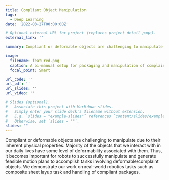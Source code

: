 ```yaml
---
title: Compliant Object Manipulation
tags:
  - Deep Learning
date: '2022-03-27T00:00:00Z'

# Optional external URL for project (replaces project detail page).
external_link: ''

summary: Compliant or deformable objects are challenging to manipulate due to their inherent physical properties. However, the majority of the objects humans interact with are deformable. This work focuses on enabling robots to handle such objects with greater efficiency and flexibility and to be able to adapt to changes in the objects or their surroundings.

image:
  filename: featured.png
  caption: A bi-manual setup for packaging and manipulation of complaint packages
  focal_point: Smart

url_code: ''
url_pdf: ''
url_slides: ''
url_video: ''

# Slides (optional).
#   Associate this project with Markdown slides.
#   Simply enter your slide deck's filename without extension.
#   E.g. `slides = "example-slides"` references `content/slides/example-slides.md`.
#   Otherwise, set `slides = ""`.
slides: ""
---
```

Compliant or deformable objects are challenging to manipulate due to their inherent physical properties. Majority of the objects that we interact with in our daily lives have some level of deformability associated with them. Thus, it becomes important for robots to successfully manipulate and generate feasible motion plans to accomplish tasks involving deformable/complaint objects. We demonstrate our work on real-world robotics tasks such as composite sheet layup task and handling of compliant packages.
